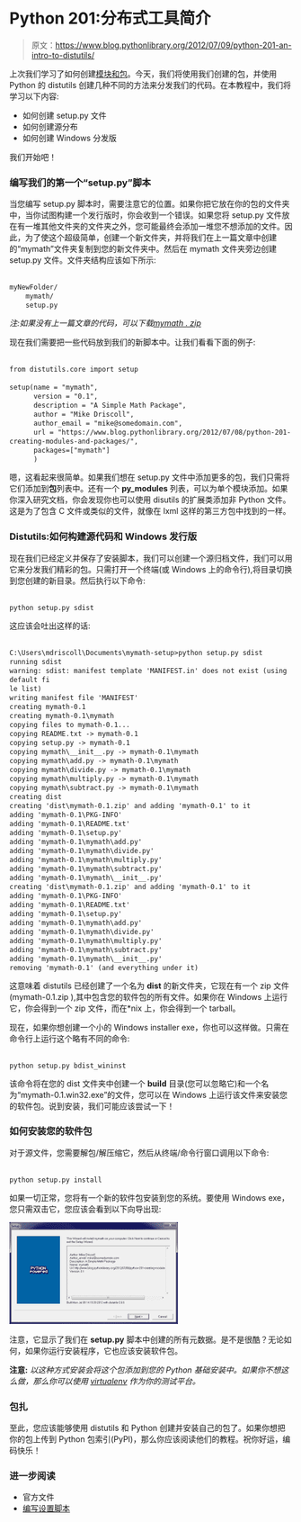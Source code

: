 # Python 201:分布式工具简介

> 原文：<https://www.blog.pythonlibrary.org/2012/07/09/python-201-an-intro-to-distutils/>

上次我们学习了如何创建[模块和包](https://www.blog.pythonlibrary.org/2012/07/08/python-201-creating-modules-and-packages/)。今天，我们将使用我们创建的包，并使用 Python 的 distutils 创建几种不同的方法来分发我们的代码。在本教程中，我们将学习以下内容:

*   如何创建 setup.py 文件
*   如何创建源分布
*   如何创建 Windows 分发版

我们开始吧！

### 编写我们的第一个“setup.py”脚本

当您编写 setup.py 脚本时，需要注意它的位置。如果你把它放在你的包的文件夹中，当你试图构建一个发行版时，你会收到一个错误。如果您将 setup.py 文件放在有一堆其他文件夹的文件夹之外，您可能最终会添加一堆您不想添加的文件。因此，为了使这个超级简单，创建一个新文件夹，并将我们在上一篇文章中创建的“mymath”文件夹复制到您的新文件夹中。然后在 mymath 文件夹旁边创建 setup.py 文件。文件夹结构应该如下所示:

```

myNewFolder/
    mymath/
    setup.py

```

*注:如果没有上一篇文章的代码，可以下载[mymath . zip](https://www.blog.pythonlibrary.org/wp-content/uploads/2012/07/mymath.zip)*

现在我们需要把一些代码放到我们的新脚本中。让我们看看下面的例子:

```

from distutils.core import setup

setup(name = "mymath",
      version = "0.1",
      description = "A Simple Math Package",
      author = "Mike Driscoll",
      author_email = "mike@somedomain.com",
      url = "https://www.blog.pythonlibrary.org/2012/07/08/python-201-creating-modules-and-packages/",
      packages=["mymath"]
      )

```

嗯，这看起来很简单。如果我们想在 setup.py 文件中添加更多的包，我们只需将它们添加到**包**列表中。还有一个 **py_modules** 列表，可以为单个模块添加。如果你深入研究文档，你会发现你也可以使用 disutils 的扩展类添加非 Python 文件。这是为了包含 C 文件或类似的文件，就像在 lxml 这样的第三方包中找到的一样。

### Distutils:如何构建源代码和 Windows 发行版

现在我们已经定义并保存了安装脚本，我们可以创建一个源归档文件，我们可以用它来分发我们精彩的包。只需打开一个终端(或 Windows 上的命令行),将目录切换到您创建的新目录。然后执行以下命令:

```

python setup.py sdist

```

这应该会吐出这样的话:

```

C:\Users\mdriscoll\Documents\mymath-setup>python setup.py sdist
running sdist
warning: sdist: manifest template 'MANIFEST.in' does not exist (using default fi
le list)
writing manifest file 'MANIFEST'
creating mymath-0.1
creating mymath-0.1\mymath
copying files to mymath-0.1...
copying README.txt -> mymath-0.1
copying setup.py -> mymath-0.1
copying mymath\__init__.py -> mymath-0.1\mymath
copying mymath\add.py -> mymath-0.1\mymath
copying mymath\divide.py -> mymath-0.1\mymath
copying mymath\multiply.py -> mymath-0.1\mymath
copying mymath\subtract.py -> mymath-0.1\mymath
creating dist
creating 'dist\mymath-0.1.zip' and adding 'mymath-0.1' to it
adding 'mymath-0.1\PKG-INFO'
adding 'mymath-0.1\README.txt'
adding 'mymath-0.1\setup.py'
adding 'mymath-0.1\mymath\add.py'
adding 'mymath-0.1\mymath\divide.py'
adding 'mymath-0.1\mymath\multiply.py'
adding 'mymath-0.1\mymath\subtract.py'
adding 'mymath-0.1\mymath\__init__.py'
creating 'dist\mymath-0.1.zip' and adding 'mymath-0.1' to it
adding 'mymath-0.1\PKG-INFO'
adding 'mymath-0.1\README.txt'
adding 'mymath-0.1\setup.py'
adding 'mymath-0.1\mymath\add.py'
adding 'mymath-0.1\mymath\divide.py'
adding 'mymath-0.1\mymath\multiply.py'
adding 'mymath-0.1\mymath\subtract.py'
adding 'mymath-0.1\mymath\__init__.py'
removing 'mymath-0.1' (and everything under it)

```

这意味着 distutils 已经创建了一个名为 **dist** 的新文件夹，它现在有一个 zip 文件(mymath-0.1.zip ),其中包含您的软件包的所有文件。如果你在 Windows 上运行它，你会得到一个 zip 文件，而在*nix 上，你会得到一个 tarball。

现在，如果你想创建一个小的 Windows installer exe，你也可以这样做。只需在命令行上运行这个略有不同的命令:

```

python setup.py bdist_wininst

```

该命令将在您的 dist 文件夹中创建一个 **build** 目录(您可以忽略它)和一个名为“mymath-0.1.win32.exe”的文件，您可以在 Windows 上运行该文件来安装您的软件包。说到安装，我们可能应该尝试一下！

### 如何安装您的软件包

对于源文件，您需要解包/解压缩它，然后从终端/命令行窗口调用以下命令:

```

python setup.py install

```

如果一切正常，您将有一个新的软件包安装到您的系统。要使用 Windows exe，您只需双击它，您应该会看到以下向导出现:

[![](img/5ce9b5ed294fd6eb4b191f72a92c9460.png "mypackageinstaller")](https://www.blog.pythonlibrary.org/wp-content/uploads/2012/07/mypackageinstaller.png)

注意，它显示了我们在 **setup.py** 脚本中创建的所有元数据。是不是很酷？无论如何，如果你运行安装程序，它也应该安装软件包。

**注意:** *以这种方式安装会将这个包添加到您的 Python 基础安装中。如果你不想这么做，那么你可以使用 [virtualenv](http://pypi.python.org/pypi/virtualenv/) 作为你的测试平台。*

### 包扎

至此，您应该能够使用 distutils 和 Python 创建并安装自己的包了。如果你想把你的包上传到 Python 包索引(PyPI)，那么你应该阅读他们的教程。祝你好运，编码快乐！

### 进一步阅读

*   官方文件
*   [编写设置脚本](http://docs.python.org/distutils/setupscript.html)